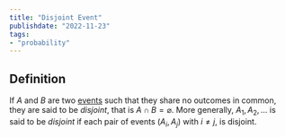 ```yaml
---
title: "Disjoint Event"
publishdate: "2022-11-23"
tags:
- "probability"
---
```


## Definition
If $A$ and $B$ are two [events](statistics/event.md) such that they share no outcomes in common, they are said to be *disjoint*, that is $A \cap B = \varnothing$. More generally, $A_1, A_2, \dots$ is said to be *disjoint* if each pair of events $(A_i, A_j$) with $i \neq j$, is disjoint.
